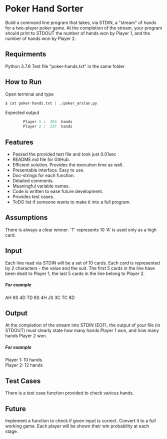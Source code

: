 # Poker Hand Sorter
Build a command line program that takes, via STDIN, a "stream" of hands for a two-player poker game. At the completion of the stream, your program should print to STDOUT the number of hands won by Player 1, and the number of hands won by Player 2.

## Requirments 
Python 3.7.6
Test file "poker-hands.txt" in the same folder

## How to Run
Open terminal and type
```python
$ cat poker-hands.txt | ./poker_arslan.py
```
Expected output 
```python
        Player 1 :  263  hands    
        Player 2 :  237  hands
```
## Features 

* Passed the provided test file and took just 0.01sec
* README.md file for GitHub.
* Efficient solution. Provides the execution time as well.
* Presentable interface. Easy to use.
* Doc-strings for each function.
* Detailed comments.
* Meaningful variable names.
* Code is written to ease future development.
* Provides test cases.
* ToDO list if someone wants to make it into a full program.


## Assumptions
There is always a clear winner.
'T' represents 10
'A' is used only as a high card.

## Input
Each line read via STDIN will be a set of 10 cards. Each card is represented by 2 characters - the value and the suit. The first 5 cards in the line have been dealt to Player 1, the last 5 cards in the line belong to Player 2.
##### For example
AH 9S 4D TD 8S 4H JS 3C TC 8D

## Output
At the completion of the stream into STDIN (EOF), the output of your file (in STDOUT) must clearly state how many hands Player 1 won, and how many hands Player 2 won.
##### For example
Player 1: 10 hands      
Player 2: 12 hands

## Test Cases
There is a test case function provided to check various hands.

## Future
Implement a function to check if given input is correct.
Convert it to a full working game.
Each player will be shown their win probability at each stage.
